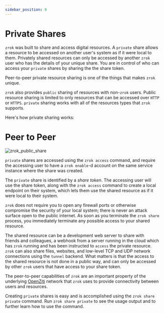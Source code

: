 ```yaml
---
sidebar_position: 0
---
```

# Private Shares

`zrok` was built to share and access digital resources. A `private` share allows a resource to be 
accessed on another user's system as if it were local to them. Privately shared resources can only be accessed by another `zrok` user who has the details of your unique share. You are in control of who can access your `private` shares by sharing the the share token.

Peer-to-peer private resource sharing is one of the things that makes `zrok` unique.

`zrok` also provides `public` sharing of resources with non-`zrok` users. Public resource sharing is limited to only resources that can be accessed over `HTTP` or `HTTPS`. `private` sharing works with all of the resources types that `zrok` supports.

Here's how private sharing works:

# Peer to Peer

![zrok_public_share](../images/zrok_private_share.png)

`private` shares are accessed using the `zrok access` command, and require the accessing user to have a `zrok enable`-d account on the same service instance where the share was created.

The `private` share is identified by a _share token_. The accessing user will use the share token, along with the `zrok access` command to create a local endpoint on their system, which lets them use the shared resource as if it were local to their system.

`zrok` does not require you to open any firewall ports or otherwise compromise the security of your local system; there is never an attack surface open to the public internet. As soon as you terminate the `zrok share` process, you immediately terminate any possible access to your shared resource.

The shared resource can be a development web server to share with friends and colleagues, a webhook from a server running in the cloud which has `zrok` running and has been instructed to `access` the private resource. `zrok` can also share files, websites, and low-level TCP and UDP network connections using the `tunnel` backend.  What matters is that the access to the shared resource is not done in a public way, and can only be accessed by other `zrok` users that have access to your share token.

The peer-to-peer capabilities of `zrok` are an important property of the underlying [OpenZiti](https://docs.openziti.io/docs/learn/introduction/) network that `zrok` uses to provide connectivity between users and resources.

Creating `private` shares is easy and is accomplished using the `zrok share private` command. Run `zrok share private` to see the usage output and to further learn how to use the command.